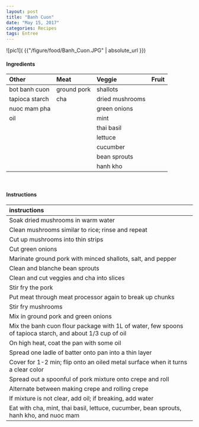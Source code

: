```yaml
---
layout: post
title: "Banh Cuon"
date: "May 15, 2017"
categories: Recipes
tags: Entree
---
```




![pic1]( {{"/figure/food/Banh_Cuon.JPG" | absolute_url }})




#### Ingredients

<table class = "presenttab">
 <thead>
  <tr>
   <th style="text-align:left;"> Other </th>
   <th style="text-align:left;"> Meat </th>
   <th style="text-align:left;"> Veggie </th>
   <th style="text-align:left;"> Fruit </th>
  </tr>
 </thead>
<tbody>
  <tr>
   <td style="text-align:left;"> bot banh cuon </td>
   <td style="text-align:left;"> ground pork </td>
   <td style="text-align:left;"> shallots </td>
   <td style="text-align:left;">  </td>
  </tr>
  <tr>
   <td style="text-align:left;"> tapioca starch </td>
   <td style="text-align:left;"> cha </td>
   <td style="text-align:left;"> dried mushrooms </td>
   <td style="text-align:left;">  </td>
  </tr>
  <tr>
   <td style="text-align:left;"> nuoc mam pha </td>
   <td style="text-align:left;">  </td>
   <td style="text-align:left;"> green onions </td>
   <td style="text-align:left;">  </td>
  </tr>
  <tr>
   <td style="text-align:left;"> oil </td>
   <td style="text-align:left;">  </td>
   <td style="text-align:left;"> mint </td>
   <td style="text-align:left;">  </td>
  </tr>
  <tr>
   <td style="text-align:left;">  </td>
   <td style="text-align:left;">  </td>
   <td style="text-align:left;"> thai basil </td>
   <td style="text-align:left;">  </td>
  </tr>
  <tr>
   <td style="text-align:left;">  </td>
   <td style="text-align:left;">  </td>
   <td style="text-align:left;"> lettuce </td>
   <td style="text-align:left;">  </td>
  </tr>
  <tr>
   <td style="text-align:left;">  </td>
   <td style="text-align:left;">  </td>
   <td style="text-align:left;"> cucumber </td>
   <td style="text-align:left;">  </td>
  </tr>
  <tr>
   <td style="text-align:left;">  </td>
   <td style="text-align:left;">  </td>
   <td style="text-align:left;"> bean sprouts </td>
   <td style="text-align:left;">  </td>
  </tr>
  <tr>
   <td style="text-align:left;">  </td>
   <td style="text-align:left;">  </td>
   <td style="text-align:left;"> hanh kho </td>
   <td style="text-align:left;">  </td>
  </tr>
</tbody>
</table>

<br>

#### Instructions

<table class = "presenttabnoh">
 <thead>
  <tr>
   <th style="text-align:left;"> instructions </th>
  </tr>
 </thead>
<tbody>
  <tr>
   <td style="text-align:left;"> Soak dried mushrooms in warm water </td>
  </tr>
  <tr>
   <td style="text-align:left;"> Clean mushrooms similar to rice; rinse and repeat </td>
  </tr>
  <tr>
   <td style="text-align:left;"> Cut up mushrooms into thin strips </td>
  </tr>
  <tr>
   <td style="text-align:left;"> Cut green onions </td>
  </tr>
  <tr>
   <td style="text-align:left;"> Marinate ground pork with minced shallots, salt, and pepper </td>
  </tr>
  <tr>
   <td style="text-align:left;"> Clean and blanche bean sprouts </td>
  </tr>
  <tr>
   <td style="text-align:left;"> Clean and cut veggies and cha into slices </td>
  </tr>
  <tr>
   <td style="text-align:left;"> Stir fry the pork </td>
  </tr>
  <tr>
   <td style="text-align:left;"> Put meat through meat processor again to break up chunks </td>
  </tr>
  <tr>
   <td style="text-align:left;"> Stir fry mushrooms </td>
  </tr>
  <tr>
   <td style="text-align:left;"> Mix in ground pork and green onions </td>
  </tr>
  <tr>
   <td style="text-align:left;"> Mix the banh cuon flour package with 1L of water, few spoons of tapioca starch, and about 1/3 cup of oil </td>
  </tr>
  <tr>
   <td style="text-align:left;"> On high heat, coat the pan with some oil </td>
  </tr>
  <tr>
   <td style="text-align:left;"> Spread one ladle of batter onto pan into a thin layer </td>
  </tr>
  <tr>
   <td style="text-align:left;"> Cover for 1-2 min; flip onto an oiled metal surface when it turns a clear color </td>
  </tr>
  <tr>
   <td style="text-align:left;"> Spread out a spoonful of pork mixture onto crepe and roll </td>
  </tr>
  <tr>
   <td style="text-align:left;"> Alternate between making crepe and rolling crepe </td>
  </tr>
  <tr>
   <td style="text-align:left;"> If mixture is not clear, add oil; if breaking, add water </td>
  </tr>
  <tr>
   <td style="text-align:left;"> Eat with cha, mint, thai basil, lettuce, cucumber, bean sprouts, hanh kho, and nuoc mam </td>
  </tr>
</tbody>
</table>

